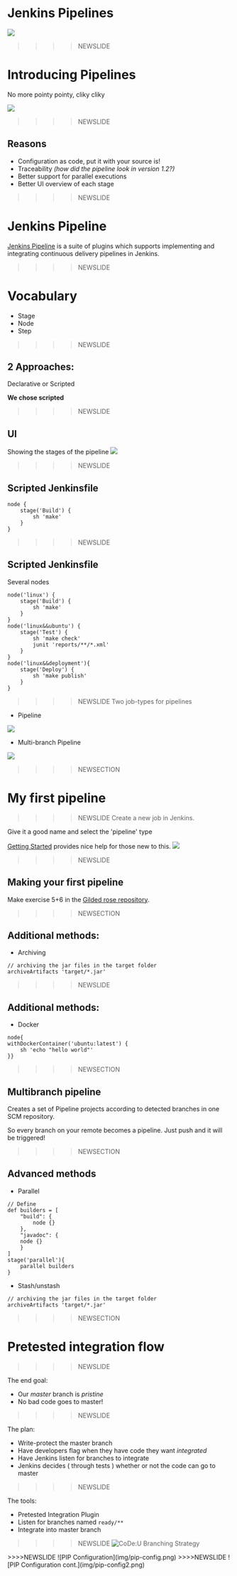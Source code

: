 # Jenkins Pipelines
![](img/jenkinslogo.png)

>>>>NEWSLIDE
# Introducing Pipelines
No more pointy pointy, cliky cliky

![](img/pointclick.jpeg)

>>>>NEWSLIDE
## Reasons
* Configuration as code, put it with your source is!
* Traceability *(how did the pipeline look in version 1.2?)*
* Better support for parallel executions
* Better UI overview of each stage

>>>>NEWSLIDE
# Jenkins Pipeline
[Jenkins Pipeline](https://jenkins.io/doc/book/pipeline/) is a suite of plugins which supports implementing and integrating continuous delivery pipelines in Jenkins.

>>>>NEWSLIDE
# Vocabulary

* Stage
* Node
* Step

>>>>NEWSLIDE
## 2 Approaches:

Declarative or Scripted

**We chose scripted**

>>>>NEWSLIDE
## UI
Showing the stages of the pipeline
![](img/pipeline.png)

>>>>NEWSLIDE
## Scripted Jenkinsfile

```
node {
    stage('Build') {
        sh 'make'
    }
}
```
>>>>NEWSLIDE
## Scripted Jenkinsfile
Several nodes
```
node('linux') {
    stage('Build') {
        sh 'make'
    }
}
node('linux&&ubuntu') {
    stage('Test') {
        sh 'make check'
        junit 'reports/**/*.xml'
    }
}
node('linux&&deployment'){
    stage('Deploy') {
        sh 'make publish'
    }
}
```

>>>>NEWSLIDE
Two job-types for pipelines

- Pipeline

![](img/job.pipeline.png)

- Multi-branch Pipeline

![](img/job.multibranch.pipeline.png)

>>>>NEWSECTION
# My first pipeline

>>>>NEWSLIDE
Create a new job in Jenkins.

Give it a good name and select the 'pipeline' type

[Getting Started](https://jenkins.io/doc/book/pipeline/getting-started/) provides nice help for those new to this.
![](img/new-item-creation.png)

>>>>NEWSLIDE
## Making your first pipeline
Make exercise 5+6 in the [Gilded rose repository](https://github.com/praqma-training/gildedrose).


>>>>NEWSECTION
## Additional methods:
- Archiving

```
// archiving the jar files in the target folder
archiveArtifacts 'target/*.jar'

```


>>>>NEWSLIDE
## Additional methods:
- Docker

```
node{
withDockerContainer('ubuntu:latest') {
    sh 'echo "hello world"'
}}

```

>>>>NEWSECTION
## Multibranch pipeline

Creates a set of Pipeline projects according to detected branches in one SCM repository.

So every branch on your remote becomes a pipeline. Just push and it will be triggered!


>>>>NEWSECTION
## Advanced methods
- Parallel

```
// Define
def builders = [
	"build": {
		node {}
	},
	"javadoc": {
	node {}
	}
]
stage('parallel'){
	parallel builders
}

```

- Stash/unstash
```
// archiving the jar files in the target folder
archiveArtifacts 'target/*.jar'

```

>>>>NEWSECTION
# Pretested integration flow

>>>>NEWSLIDE

The end goal:
- Our _master_ branch is _pristine_
- No bad code goes to master!

>>>>NEWSLIDE

The plan:
- Write-protect the master branch
- Have developers flag when they have code they want _integrated_
- Have Jenkins listen for branches to integrate
- Jenkins decides ( through tests ) whether or not the code can go to master

>>>>NEWSLIDE

The tools:
- Pretested Integration Plugin
- Listen for branches named `ready/**`
- Integrate into master branch

>>>>NEWSLIDE
![CoDe:U Branching Strategy](img/code-u-branching.png)
<!--- TODO Take Thierrys Git Phlow drawing instead of this --!>

>>>>NEWSLIDE
![PIP Configuration](img/pip-config.png)

>>>>NEWSLIDE
![PIP Configuration cont.](img/pip-config2.png)

